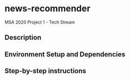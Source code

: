 # news-recommender
MSA 2020 Project 1 - Tech Stream

## Description

## Environment Setup and Dependencies

## Step-by-step instructions